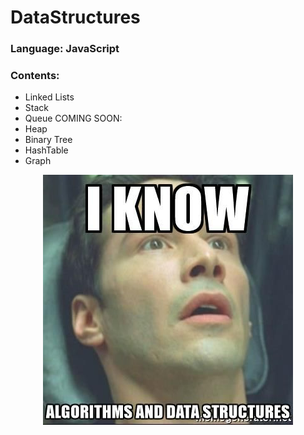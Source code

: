 # DataStructures
### Language: JavaScript
### Contents:
* Linked Lists
* Stack
* Queue
COMING SOON:
* Heap
* Binary Tree
* HashTable
* Graph

<p align="center">
  <img src="./Neo.jpg" height="400" width="400"></img>
</p>

